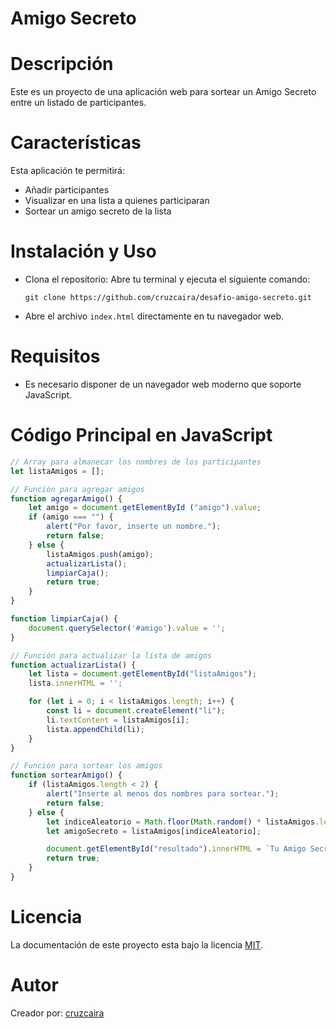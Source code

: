 # Amigo Secreto

# Descripción
Este es un proyecto de una aplicación web para sortear un Amigo Secreto entre un listado de participantes. 

# Características 
Esta aplicación te permitirá:
- Añadir participantes
- Visualizar en una lista a quienes participaran
- Sortear un amigo secreto de la lista

# Instalación y Uso

- Clona el repositorio: Abre tu terminal y ejecuta el siguiente comando:

  ```git clone https://github.com/cruzcaira/desafio-amigo-secreto.git  ```
  
- Abre el archivo `index.html` directamente en tu navegador web.

# Requisitos
- Es necesario disponer de un navegador web moderno que soporte JavaScript. 

# Código Principal en JavaScript

```javascript
// Array para almanecar los nombres de los participantes
let listaAmigos = [];

// Función para agregar amigos
function agregarAmigo() {
    let amigo = document.getElementById ("amigo").value;
    if (amigo === "") {
        alert("Por favor, inserte un nombre.");
        return false;
    } else {
        listaAmigos.push(amigo);
        actualizarLista();
        limpiarCaja();
        return true;
    }
}

function limpiarCaja() {
    document.querySelector('#amigo').value = '';
}

// Función para actualizar la lista de amigos
function actualizarLista() {
    let lista = document.getElementById("listaAmigos");
    lista.innerHTML = ''; 

    for (let i = 0; i < listaAmigos.length; i++) {
        const li = document.createElement("li");
        li.textContent = listaAmigos[i];
        lista.appendChild(li);
    }
}

// Función para sortear los amigos
function sortearAmigo() {
    if (listaAmigos.length < 2) {
        alert("Inserte al menos dos nombres para sortear.");
        return false;
    } else {
        let indiceAleatorio = Math.floor(Math.random() * listaAmigos.length);
        let amigoSecreto = listaAmigos[indiceAleatorio];

        document.getElementById("resultado").innerHTML = `Tu Amigo Secreto es: ${amigoSecreto}`;
        return true;
    }
}
```

# Licencia
La documentación de este proyecto esta bajo la licencia [MIT](https://github.com/cruzcaira/desafio-amigo-secreto/blob/main/LICENSE).

# Autor
Creador por: [cruzcaira](https://github.com/cruzcaira)
